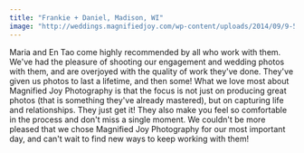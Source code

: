 ```yaml
---
title: "Frankie + Daniel, Madison, WI"
image: "http://weddings.magnifiedjoy.com/wp-content/uploads/2014/09/9-5-14-Frankie-Daniel-Wedding-161-480x375.jpg"
---
```

Maria and En Tao come highly recommended by all who work with them. We've had the pleasure of shooting our engagement and wedding photos with them, and are overjoyed with the quality of work they've done. They've given us photos to last a lifetime, and then some! What we love most about Magnified Joy Photography is that the focus is not just on producing great photos (that is something they've already mastered), but on capturing life and relationships. They just get it! They also make you feel so comfortable in the process and don't miss a single moment. We couldn't be more pleased that we chose Magnified Joy Photography for our most important day, and can't wait to find new ways to keep working with them!